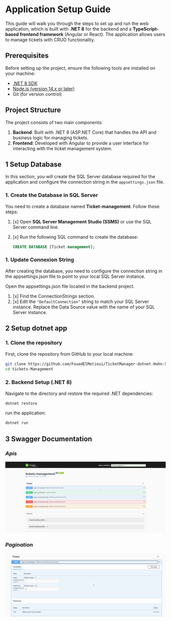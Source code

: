 # Application Setup Guide

This guide will walk you through the steps to set up and run the web application, which is built with **.NET 8** for the backend and a **TypeScript-based frontend framework** (Angular or React). The application allows users to manage tickets with CRUD functionality.

## Prerequisites

Before setting up the project, ensure the following tools are installed on your machine:

- [.NET 8 SDK](https://dotnet.microsoft.com/download/dotnet/8.0)
- [Node.js (version 14.x or later)](https://nodejs.org/)
- Git (for version control)

## Project Structure

The project consists of two main components:
1. **Backend**: Built with .NET 8 (ASP.NET Core) that handles the API and business logic for managing tickets.
2. **Frontend**: Developed with Angular to provide a user interface for interacting with the ticket management system.

## 1 Setup Database


In this section, you will create the SQL Server database required for the application and configure the connection string in the `appsettings.json` file.

### 1. Create the Database in SQL Server

You need to create a database named **Ticket-management**. Follow these steps:

1. [x] Open **SQL Server Management Studio (SSMS)** or use the SQL Server command line.
2. [x] Run the following SQL command to create the database:

   ```sql
   CREATE DATABASE [Ticket-management];
   
### 1. Update Connexion String
After creating the database, you need to configure the connection string in the appsettings.json file to point to your local SQL Server instance.

Open the appsettings.json file located in the backend project.

1. [x] Find the ConnectionStrings section.
2. [x] Edit the `"DefaultConnection"` string to match your SQL Server instance. Replace the Data Source value with the name of your SQL Server instance.

## 2 Setup dotnet app

### 1. Clone the repository

First, clone the repository from GitHub to your local machine:
    
```bash
git clone https://github.com/FouadElMetioui/TicketManager-dotnet-Hahn-Software--Test
cd tickets-Management    
```
### 2. Backend Setup (.NET 8)
Navigate to the directory and restore the required .NET dependencies:

````bash
dotnet restore
````
run the application:

````bash
dotnet run
````

## 3 Swagger Documentation
### _Apis_
![Output Image](./images/1.png)
### _Pagination_
![Output Image](./images/2.png)